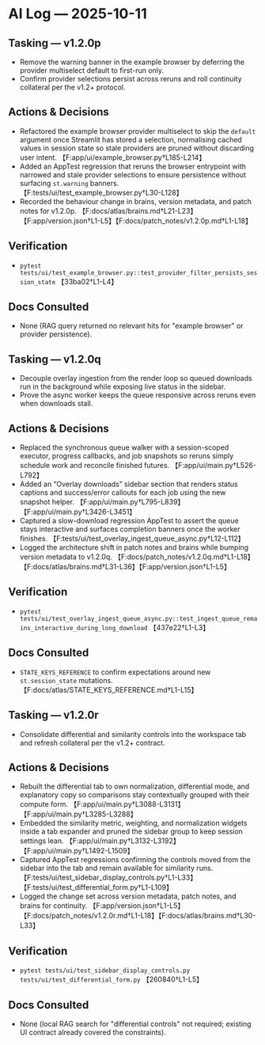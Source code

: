 # AI Log — 2025-10-11

## Tasking — v1.2.0p
- Remove the warning banner in the example browser by deferring the provider multiselect default to first-run only.
- Confirm provider selections persist across reruns and roll continuity collateral per the v1.2+ protocol.

## Actions & Decisions
- Refactored the example browser provider multiselect to skip the `default` argument once Streamlit has stored a selection, normalising cached values in session state so stale providers are pruned without discarding user intent. 【F:app/ui/example_browser.py†L185-L214】
- Added an AppTest regression that reruns the browser entrypoint with narrowed and stale provider selections to ensure persistence without surfacing `st.warning` banners. 【F:tests/ui/test_example_browser.py†L30-L128】
- Recorded the behaviour change in brains, version metadata, and patch notes for v1.2.0p. 【F:docs/atlas/brains.md†L21-L23】【F:app/version.json†L1-L5】【F:docs/patch_notes/v1.2.0p.md†L1-L18】

## Verification
- `pytest tests/ui/test_example_browser.py::test_provider_filter_persists_session_state` 【33ba02†L1-L4】

## Docs Consulted
- None (RAG query returned no relevant hits for "example browser" or provider persistence).

## Tasking — v1.2.0q
- Decouple overlay ingestion from the render loop so queued downloads run in the background while exposing live status in the sidebar.
- Prove the async worker keeps the queue responsive across reruns even when downloads stall.

## Actions & Decisions
- Replaced the synchronous queue walker with a session-scoped executor, progress callbacks, and job snapshots so reruns simply schedule work and reconcile finished futures. 【F:app/ui/main.py†L526-L792】
- Added an “Overlay downloads” sidebar section that renders status captions and success/error callouts for each job using the new snapshot helper. 【F:app/ui/main.py†L795-L839】【F:app/ui/main.py†L3426-L3451】
- Captured a slow-download regression AppTest to assert the queue stays interactive and surfaces completion banners once the worker finishes. 【F:tests/ui/test_overlay_ingest_queue_async.py†L12-L112】
- Logged the architecture shift in patch notes and brains while bumping version metadata to v1.2.0q. 【F:docs/patch_notes/v1.2.0q.md†L1-L18】【F:docs/atlas/brains.md†L31-L36】【F:app/version.json†L1-L5】

## Verification
- `pytest tests/ui/test_overlay_ingest_queue_async.py::test_ingest_queue_remains_interactive_during_long_download` 【437e22†L1-L3】

## Docs Consulted
- `STATE_KEYS_REFERENCE` to confirm expectations around new `st.session_state` mutations. 【F:docs/atlas/STATE_KEYS_REFERENCE.md†L1-L15】

## Tasking — v1.2.0r
- Consolidate differential and similarity controls into the workspace tab and refresh collateral per the v1.2+ contract.

## Actions & Decisions
- Rebuilt the differential tab to own normalization, differential mode, and explanatory copy so comparisons stay contextually grouped with their compute form. 【F:app/ui/main.py†L3088-L3131】【F:app/ui/main.py†L3285-L3288】
- Embedded the similarity metric, weighting, and normalization widgets inside a tab expander and pruned the sidebar group to keep session settings lean. 【F:app/ui/main.py†L3132-L3192】【F:app/ui/main.py†L1492-L1509】
- Captured AppTest regressions confirming the controls moved from the sidebar into the tab and remain available for similarity runs. 【F:tests/ui/test_sidebar_display_controls.py†L1-L33】【F:tests/ui/test_differential_form.py†L1-L109】
- Logged the change set across version metadata, patch notes, and brains for continuity. 【F:app/version.json†L1-L5】【F:docs/patch_notes/v1.2.0r.md†L1-L18】【F:docs/atlas/brains.md†L30-L33】

## Verification
- `pytest tests/ui/test_sidebar_display_controls.py tests/ui/test_differential_form.py` 【260840†L1-L5】

## Docs Consulted
- None (local RAG search for "differential controls" not required; existing UI contract already covered the constraints).
